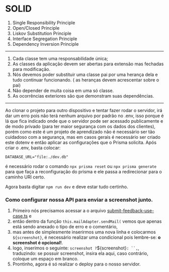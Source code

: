 # SOLID

1. Single Responsibility Principle
2. Open/Closed Principle
3. Liskov Substitution Principle
4. Interface Segregation Principle
5. Dependency Inversion Principle

---

1. Cada classe tem uma  responsabilidade única;
2. As classes da aplicação devem ser abertas para extensão mas fechadas para modificação. 
3. Nós devemos poder substituir uma classe pai por uma herança dela e tudo continuar funcionando. ( as heranças devem acrescentar sobre o pai)
4. Não depender de muita coisa em uma só classe.
5. As ocorrências exteriores são que demonstram suas dependências.

---

Ao clonar o projeto para outro dispositivo e tentar fazer rodar o servidor, irá dar um erro pois não terá nenhum arquivo por padrão no .env, isso porque é lá que fica indicado onde que o servidor pode ser acessado publicamente e de modo privado (para ter maior segurança com os dados dos clientes), porém como este é um projeto de aprendizado não é necessário ser tão cuidadoso com a segurança, mas em casos gerais é necessário ser criado este dotenv e então aplicar as configurações que o Prisma solicita. Após criar o .env, basta colocar:
```
DATABASE_URL="file:./dev.db"
```
é necessário rodar o comando `npx prisma reset` ou `npx prisma generate` para que faça a reconfiguração do prisma e ele passa a redirecionar para o caminho URI certo. 

Agora basta digitar `npm run dev` e deve estar tudo certinho. 

### Como configurar nossa API para enviar a screenshot junto. 

1. Primeiro nós precisamos acessar a o arquivo [submit-feedback-use-case.ts](./src/use-cases/submit-feedback-use-case.ts) e 
2. então dentro da função `this.mailAdapter.sendMail(` vemos que apenas está sendo anexado o tipo de erro e o comentário, 
3. mas antes de simplesmente inserirmos uma nova linha e colocarmos `${screenshot}`, é necessário realizar uma condicional pois lembre-se: **o screenshot é opcional!**. 
4. logo, inserimos o seguinte: ` screenshot ? `${screenshot}` : ``, `, traduzindo: se possuir screenshot, insira ela aqui, caso contrário, coloque um espaço em branco.
5. Prontinho, agora é só realizar o deploy para o nosso servidor. 
